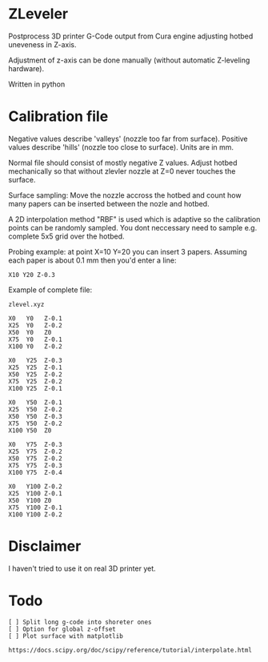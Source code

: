 # ZLeveler

Postprocess 3D printer G-Code output from Cura engine
adjusting hotbed uneveness in Z-axis.

Adjustment of z-axis can be done manually
(without automatic Z-leveling hardware). 

Written in python

# Calibration file

Negative values describe 'valleys' (nozzle too far from surface).
Positive values describe 'hills' (nozzle too close to surface).
Units are in mm.

Normal file should consist of mostly negative Z values.
Adjust hotbed mechanically so that without zlevler
nozzle at Z=0 never touches the surface.

Surface sampling: Move the nozzle accross the hotbed and 
count how many papers can be inserted between the nozle and hotbed. 

A 2D interpolation method "RBF" is used which is adaptive
so the calibration points can be randomly sampled.
You dont neccessary need to sample e.g. complete 5x5 grid 
over the hotbed.

Probing example: at point X=10 Y=20 you can insert 3 papers.
Assuming each paper is about 0.1 mm then you'd enter
a line:

    X10 Y20 Z-0.3

Example of complete file:

    zlevel.xyz

    X0   Y0   Z-0.1
    X25  Y0   Z-0.2
    X50  Y0   Z0
    X75  Y0   Z-0.1
    X100 Y0   Z-0.2

    X0   Y25  Z-0.3
    X25  Y25  Z-0.1
    X50  Y25  Z-0.2
    X75  Y25  Z-0.2
    X100 Y25  Z-0.1

    X0   Y50  Z-0.1
    X25  Y50  Z-0.2
    X50  Y50  Z-0.3
    X75  Y50  Z-0.2
    X100 Y50  Z0

    X0   Y75  Z-0.3
    X25  Y75  Z-0.2
    X50  Y75  Z-0.2
    X75  Y75  Z-0.3
    X100 Y75  Z-0.4

    X0   Y100 Z-0.2
    X25  Y100 Z-0.1
    X50  Y100 Z0
    X75  Y100 Z-0.1
    X100 Y100 Z-0.2

# Disclaimer

I haven't tried to use it on real 3D printer yet.

# Todo

    [ ] Split long g-code into shoreter ones
    [ ] Option for global z-offset
    [ ] Plot surface with matplotlib
        https://docs.scipy.org/doc/scipy/reference/tutorial/interpolate.html
